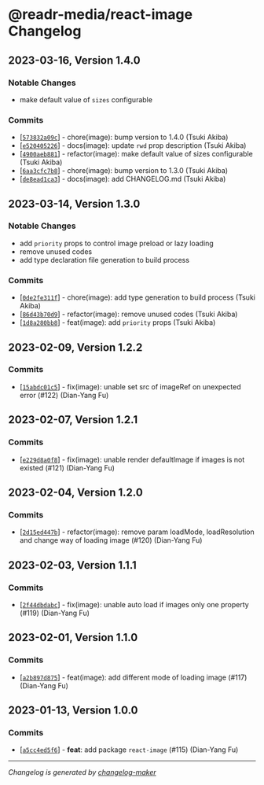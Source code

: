 # @readr-media/react-image Changelog

## 2023-03-16, Version 1.4.0

### Notable Changes
- make default value of `sizes` configurable

### Commits
* \[[`573832a09c`](https://github.com/readr-media/react-image/commit/573832a09c)] - chore(image): bump version to 1.4.0 (Tsuki Akiba)
* \[[`e520405226`](https://github.com/readr-media/react-image/commit/e520405226)] - docs(image): update `rwd` prop description (Tsuki Akiba)
* \[[`4900aeb881`](https://github.com/readr-media/react-image/commit/4900aeb881)] - refactor(image): make default value of sizes configurable (Tsuki Akiba)
* \[[`6aa3cfc7b8`](https://github.com/readr-media/react-image/commit/6aa3cfc7b8)] - chore(image): bump version to 1.3.0 (Tsuki Akiba)
* \[[`de8ead1ca3`](https://github.com/readr-media/react-image/commit/de8ead1ca3)] - docs(image): add CHANGELOG.md (Tsuki Akiba)

## 2023-03-14, Version 1.3.0

### Notable Changes
- add `priority` props to control image preload or lazy loading
- remove unused codes
- add type declaration file generation to build process

### Commits
* \[[`0de2fe311f`](https://github.com/readr-media/react-image/commit/0de2fe311f)] - chore(image): add type generation to build process (Tsuki Akiba)
* \[[`86d43b70d9`](https://github.com/readr-media/react-image/commit/86d43b70d9)] - refactor(image): remove unused codes (Tsuki Akiba)
* \[[`1d8a280bb8`](https://github.com/readr-media/react-image/commit/1d8a280bb8)] - feat(image): add `priority` props (Tsuki Akiba)


## 2023-02-09, Version 1.2.2

### Commits
* \[[`15abdc01c5`](https://github.com/readr-media/react-image/commit/15abdc01c5)] - fix(image): unable set src of imageRef on unexpected error (#122) (Dian-Yang Fu)

## 2023-02-07, Version 1.2.1

### Commits
* \[[`e229d8a0f8`](https://github.com/readr-media/react-image/commit/e229d8a0f8)] - fix(image): unable render defaultImage if images is not existed (#121) (Dian-Yang Fu)

## 2023-02-04, Version 1.2.0

### Commits
* \[[`2d15ed447b`](https://github.com/readr-media/react-image/commit/2d15ed447b)] - refactor(image): remove param loadMode, loadResolution and change way of loading image (#120) (Dian-Yang Fu)

## 2023-02-03, Version 1.1.1

### Commits
* \[[`2f44dbdabc`](https://github.com/readr-media/react-image/commit/2f44dbdabc)] - fix(image): unable auto load if images only one property (#119) (Dian-Yang Fu)

## 2023-02-01, Version 1.1.0

### Commits
* \[[`a2b897d875`](https://github.com/readr-media/react-image/commit/a2b897d875)] - feat(image): add different mode of loading image (#117) (Dian-Yang Fu)

## 2023-01-13, Version 1.0.0

### Commits
* \[[`a5cc4ed5f6`](https://github.com/readr-media/react-image/commit/a5cc4ed5f6)] - **feat**: add package `react-image` (#115) (Dian-Yang Fu)

---
*Changelog is generated by [changelog-maker](https://www.npmjs.com/package/changelog-maker)*
